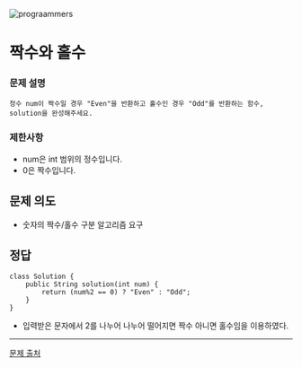 ![prograammers](https://github.com/user-attachments/assets/0c8ee936-25ad-482b-a2a9-82ac3abfdfe0)

# 짝수와 홀수

### 문제 설명
```
정수 num이 짝수일 경우 "Even"을 반환하고 홀수인 경우 "Odd"를 반환하는 함수, solution을 완성해주세요.
```

### 제한사항
- num은 int 범위의 정수입니다.
- 0은 짝수입니다.

## 문제 의도
- 숫자의 짝수/홀수 구분 알고리즘 요구

## 정답
```
class Solution {
    public String solution(int num) {
        return (num%2 == 0) ? "Even" : "Odd";
    }
}
```
- 입력받은 문자에서 2를 나누어 나누어 떨어지면 짝수 아니면 홀수임을 이용하였다.

---
[문제 출처](https://school.programmers.co.kr/learn/courses/30/lessons/12937?language=java)